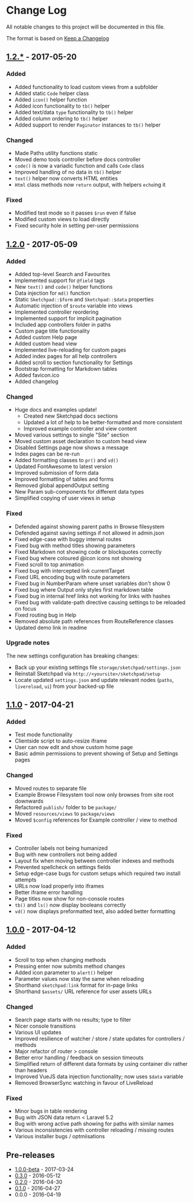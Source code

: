 # Change Log
All notable changes to this project will be documented in this file.

The format is based on [Keep a Changelog](http://keepachangelog.com/)

## [1.2.*] - 2017-05-20

### Added

- Added functionality to load custom views from a subfolder
- Added static `Code` helper class
- Added `icon()` helper function
- Added icon functionality to `tb()` helper
- Added text/data `type` functionality to `tb()`  helper
- Added column ordering to `tb()` helper
- Added support to render `Paginator` instances to `tb()` helper

### Changed

- Made Paths utility functions static
- Moved demo tools controller before docs controller
- `code()` is now a variadic function and calls `Code` class
- Improved handling of no data in `tb()` helper
- `text()` helper now converts HTML entities
- `Html` class methods now `return` output, with helpers  `echo`ing it

### Fixed

- Modified test mode so it passes `$run` even if false
- Modified custom views to load directly
- Fixed security hole in setting per-user permissions


## [1.2.0] - 2017-05-09

### Added

- Added top-level Search and Favourites 
- Implemented support for `@field` tags
- New `text()` and `code()` helper functions
- Data injection for `md()` function
- Static `Sketchpad::$form` and `Sketchpad::$data` properties
- Automatic injection of `$route` variable into views
- Implemented controller reordering
- Implemented support for implicit pagination
- Included app controllers folder in paths
- Custom page title functionality
- Added custom Help page
- Added custom head view
- Implemented live-reloading for custom pages
- Added index pages for all help controllers
- Added scroll to section functionality for Settings
- Bootstrap formatting for Markdown tables
- Added favicon.ico
- Added changelog

### Changed

- Huge docs and examples update!
  - Created new Sketchpad docs sections
  - Updated a lot of help to be better-formatted and more consistent
  - Improved example controller and view content
- Moved various settings to single "Site" section
- Moved custom asset declaration to custom head view
- Disabled Settings page now shows a message
- Index pages can be re-run
- Added formatting classes to `pr()` and `vd()`
- Updated FontAwesome to latest version
- Improved submission of form data
- Improved formatting of tables and forms
- Removed global appendOutput setting
- New Param sub-components for different data types
- Simplified copying of user views in setup

### Fixed

- Defended against showing parent paths in Browse filesystem
- Defended against saving settings if not allowed in admin.json
- Fixed edge-case with buggy internal routes
- Fixed bug with method titles showing parameters
- Fixed Markdown not showing code or blockquotes correctly
- Fixed bug where coloured @icon icons not showing
- Fixed scroll to top animation
- Fixed bug with intercepted link currentTarget
- Fixed URL encoding bug with route parameters
- Fixed bug in NumberParam where unset variables don't show 0
- Fixed bug where Output only styles first markdown table
- Fixed bug in internal href links not working for links with hashes
- Fixed bug with validate-path directive causing settings to be reloaded on focus
- Fixed routing bug in Help
- Removed absolute path references from RouteReference classes
- Updated demo link in readme

### Upgrade notes

The new settings configuration has breaking changes:

- Back up your existing settings file `storage/sketchpad/settings.json`
- Reinstall Sketchpad via `http://<yoursite>/sketchpad/setup`
- Locate updated `settings.json` and update relevant nodes (`paths`, `livereload`, `ui`) from your backed-up file


## [1.1.0] - 2017-04-21

### Added

- Test mode functionality 
- Clientside script to auto-resize iframe
- User can now edit and show custom home page
- Basic admin permissions to prevent showing of Setup and Settings pages

### Changed

- Moved routes to separate file
- Example Browse Filesystem tool now only browses from site root downwards
- Refactored `publish/` folder to be `package/`
- Moved `resources/views` to `package/views`
- Moved `$config` references for Example controller / view to method

### Fixed

- Controller labels not being humanized
- Bug with new controllers not being added
- Layout fix when moving between controller indexes and methods
- Prevented spellcheck on settings fields
- Setup edge-case bugs for custom setups which required two install attempts
- URLs now load properly into iframes
- Better iframe error handling
- Page titles now show for non-console routes
- `tb()` and `ls()` now display booleans correctly
- `vd()` now displays preformatted text, also added better formatting


## [1.0.0] - 2017-04-12

### Added

- Scroll to top when changing methods
- Pressing enter now submits method changes
- Added icon parameter to `alert()` helper
- Parameter values now stay the same when reloading
- Shorthand `sketchpad:link` format for in-page links
- Shorthand `$assets/` URL reference for user assets URLs

### Changed

- Search page starts with no results; type to filter
- Nicer console transitions
- Various UI updates
- Improved resilience of watcher / store / state updates for controllers / methods
- Major refactor of router > console
- Better error handling / feedback on session timeouts
- Simplified return of different data formats by using container div rather than headers
- Improved VueJS data injection functionality; now uses `$data` variable
- Removed BrowserSync watching in favour of LiveReload

### Fixed

- Minor bugs in table rendering
- Bug with JSON data return < Laravel 5.2
- Bug with wrong active path showing for paths with similar names
- Various inconsistencies with controller reloading / missing routes
- Various installer bugs / optmiisations

## Pre-releases

- [1.0.0-beta] - 2017-03-24
- [0.3.0] - 2016-05-12
- [0.2.0] - 2016-04-30
- [0.1.0] - 2016-04-27
- 0.0.0 - 2016-04-19

[1.2.*]: https://github.com/davestewart/laravel-sketchpad/compare/v1.2.0...develop
[1.2.0]: https://github.com/davestewart/laravel-sketchpad/compare/v1.1.0...v1.2.0
[1.1.0]: https://github.com/davestewart/laravel-sketchpad/compare/v1.0.0...v1.1.0
[1.0.0]: https://github.com/davestewart/laravel-sketchpad/compare/v1.0.0-beta...v1.0.0
[1.0.0-beta]: https://github.com/davestewart/laravel-sketchpad/compare/v0.3...v1.0.0-beta
[0.3.0]: https://github.com/davestewart/laravel-sketchpad/compare/v0.2...v0.3
[0.2.0]: https://github.com/davestewart/laravel-sketchpad/compare/v0.1...v0.2
[0.1.0]: https://github.com/davestewart/laravel-sketchpad/compare/3b2c4c0efdffaaead8a490132c49bdea3a3aef1c...v0.1

